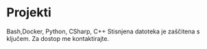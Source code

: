 # Projekti
Bash,Docker, Python, CSharp, C++
Stisnjena datoteka je zaščitena s ključem. Za dostop me kontaktirajte.
